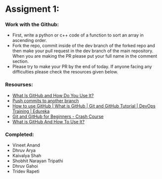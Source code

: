 # Assigment 1:

### Work with the Github:

* First, write a python or c++ code of a function to sort an array in ascending order. 
* Fork the repo, commit inside of the dev branch of the forked repo and then make your pull request in the dev branch of the main repository. When you are making the PR please put your full name in the comment section.
* Please try to make your PR by the end of today. If anyone facing any difficulties please check the resources given below.

### Resourses:

* [What Is GitHub and How Do You Use It?](https://blog.devmountain.com/what-is-github-and-how-do-you-use-it/)
* [Push commits to another branch](https://stackoverflow.com/questions/13897717/push-commits-to-another-branch/13897766)
* [How to use GitHub | What is GitHub | Git and GitHub Tutorial | DevOps Training | Edureka](https://www.youtube.com/watch?v=PQsJR8ci3J0)
* [Git and GitHub for Beginners - Crash Course](https://www.youtube.com/watch?v=RGOj5yH7evk)
* [What is GitHub And How To Use It?](https://www.simplilearn.com/tutorials/git-tutorial/what-is-github)

### Completed:

* Vineet Anand
* Dhruv Arya
* Kaivalya Shah
* Shobhit Narayan Tripathi
* Dhruv Gahoi
* Tridev Rapeti



